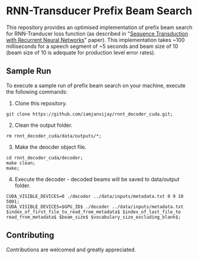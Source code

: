 # RNN-Transducer Prefix Beam Search

This repository provides an optimised implementation of prefix beam search for RNN-Tranducer loss function (as described in "[Sequence Transduction with Recurrent Neural Networks](https://arxiv.org/pdf/1211.3711.pdf)" paper). This implementation takes ~100 milliseconds for a speech segment of ~5 seconds and beam size of 10 (beam size of 10 is adequate for production level error rates).

## Sample Run

To execute a sample run of prefix beam search on your machine, execute the following commands:

1. Clone this repository.

```
git clone https://github.com/iamjanvijay/rnnt_decoder_cuda.git;
```

2. Clean the output folder.

```
rm rnnt_decoder_cuda/data/outputs/*;
```

3. Make the deocder object file.

```
cd rnnt_decoder_cuda/decoder;
make clean;
make;
```
4. Execute the decoder - decoded beams will be saved to data/output folder.

```
CUDA_VISIBLE_DEVICES=0 ./decoder ../data/inputs/metadata.txt 0 9 10 5001;
CUDA_VISIBLE_DEVICES=$GPU_ID$ ./decoder ../data/inputs/metadata.txt $index_of_first_file_to_read_from_metadata$ $index_of_last_file_to read_from_metadata$ $beam_size$ $vocabulary_size_excluding_blank$;
```

## Contributing

Contributions are welcomed and greatly appreciated.
